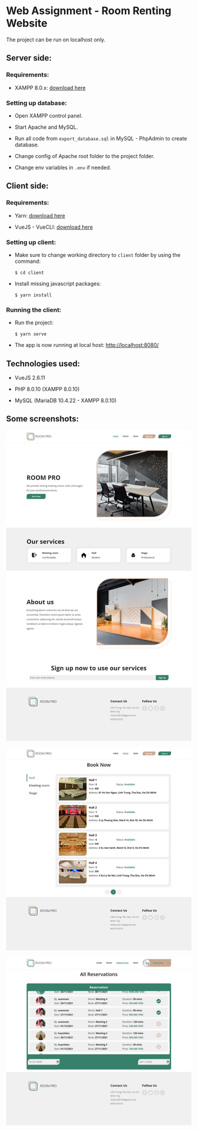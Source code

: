 # Web Assignment - Room Renting Website

The project can be run on localhost only.

## Server side:

### Requirements:

- XAMPP 8.0.x: [download here](https://www.apachefriends.org/download.html)

### Setting up database:

- Open XAMPP control panel.

- Start Apache and MySQL.

- Run all code from `export_database.sql` in MySQL - PhpAdmin to create database.

- Change config of Apache root folder to the project folder.

- Change env variables in `.env` if needed.

## Client side:

### Requirements:

- Yarn: [download here](https://yarnpkg.com/)

- VueJS - VueCLI: [download here](https://cli.vuejs.org/guide/installation.html)

### Setting up client:

- Make sure to change working directory to `client` folder by using the command:
    ```
    $ cd client
    ```

- Install missing javascript packages:
    ```
    $ yarn install
    ```

### Running the client:

- Run the project:
    ```
    $ yarn serve
    ```

- The app is now running at local host: [http://localhost:8080/](http://localhost:8080/)


## Technologies used:

- VueJS 2.6.11

- PHP 8.0.10 (XAMPP 8.0.10)

- MySQL (MariaDB 10.4.22 - XAMPP 8.0.10)


## Some screenshots:

<p align="center">
    <img src="screenshots/G01.png" width="720">
</p>

<p align="center">
    <img src="screenshots/G07.png" width="720">
</p>

<p align="center">
    <img src="screenshots/M13.png" width="720">
</p>